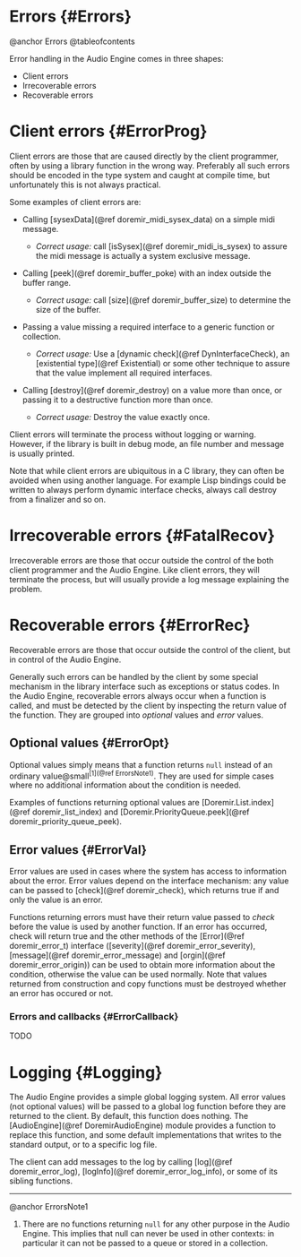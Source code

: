
# Errors {#Errors}

@anchor Errors
@tableofcontents

Error handling in the Audio Engine comes in three shapes:

* Client errors
* Irrecoverable errors
* Recoverable errors


# Client errors {#ErrorProg}

Client errors are those that are caused directly by the client programmer, often
by using a library function in the wrong way. Preferably all such errors should be
encoded in the type system and caught at compile time, but unfortunately this is
not always practical.

Some examples of client errors are:

* Calling [sysexData](@ref doremir_midi_sysex_data) on a simple midi message.
  * *Correct usage:* call [isSysex](@ref doremir_midi_is_sysex) to assure the midi
    message is actually a system exclusive message.

* Calling [peek](@ref doremir_buffer_poke) with an index outside the buffer range.
  * *Correct usage:* call [size](@ref doremir_buffer_size) to determine the size of
    the buffer.

* Passing a value missing a required interface to a generic function or collection.
  * *Correct usage:* Use a [dynamic check](@ref DynInterfaceCheck), an 
    [existential type](@ref Existential) or some other technique to assure that the value
    implement all required interfaces.

* Calling [destroy](@ref doremir_destroy) on a value more than once, or passing it
  to a destructive function more than once.
  * *Correct usage:* Destroy the value exactly once.

Client errors will terminate the process without logging or warning. However, if
the library is built in debug mode, an file number and message is usually printed.

Note that while client errors are ubiquitous in a C library, they can often be
avoided when using another language. For example Lisp bindings could be written to
always perform dynamic interface checks, always call destroy from a finalizer and so on.


# Irrecoverable errors {#FatalRecov}

Irrecoverable errors are those that occur outside the control of the both client
programmer and the Audio Engine. Like client errors, they will terminate the process,
but will usually provide a log message explaining the problem.


# Recoverable errors {#ErrorRec}

Recoverable errors are those that occur outside the control of the client, but in control
of the Audio Engine.

Generally such errors can be handled by the client by some special mechanism in the
library interface such as exceptions or status codes. In the Audio Engine,
recoverable errors always occur when a function is called, and must be detected by
the client by inspecting the return value of the function. They are grouped into
*optional* values and *error* values.


## Optional values {#ErrorOpt}

Optional values simply means that a function returns `null` instead of an ordinary
value@small<sup>[1](@ref ErrorsNote1)</sup>. They are used for
simple cases where no additional information about the condition is needed.

Examples of functions returning optional values are [Doremir.List.index](@ref doremir_list_index)
and [Doremir.PriorityQueue.peek](@ref doremir_priority_queue_peek).

<!--
## Optional values

Some functions return the type `doremir_optional_t`. This type is a container that may or may
not contain a value, and should be inspected with `doremir_optional_valid` or `doremir_optional`.
-->

## Error values {#ErrorVal}

Error values are used in cases where the system has access to information about the error. 
Error values depend on the interface mechanism: any value can be passed to 
[check](@ref doremir_check), which returns true if and only the value is an error.

Functions returning errors must have their return value passed to *check* before
the value is used by another function. If an error has occurred, check will return
true and the other methods of the [Error](@ref doremir_error_t) interface 
([severity](@ref doremir_error_severity), [message](@ref doremir_error_message) and 
[orgin](@ref doremir_error_origin)) can be used to obtain more information about the 
condition, otherwise the value can be used normally. Note that values returned from
construction and copy functions must be destroyed whether an error has occured or
not.


### Errors and callbacks {#ErrorCallback}

TODO


# Logging {#Logging}

The Audio Engine provides a simple global logging system. All error values (not
optional values) will be passed to a global log function before they are returned
to the client. By default, this function does nothing. The [AudioEngine](@ref DoremirAudioEngine) 
module provides a function to replace this function, and some default
implementations that writes to the standard output, or to a specific log file.

The client can add messages to the log by calling [log](@ref doremir_error_log), 
[logInfo](@ref doremir_error_log_info), or some of its sibling functions.


----------

@anchor ErrorsNote1

1. There are no functions returning `null` for any other purpose in the Audio
Engine. This implies that null can never be used in other contexts: in particular
it can not be passed to a queue or stored in a collection.
